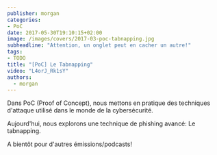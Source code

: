 ```yaml
---
publisher: morgan
categories:
- PoC
date: 2017-05-30T19:10:15+02:00
image: /images/covers/2017-03-poc-tabnapping.jpg
subheadline: "Attention, un onglet peut en cacher un autre!"
tags:
- TODO
title: "[PoC] Le Tabnapping"
video: "L4orJ_Rk1sY"
authors:
  - morgan
---
```


Dans PoC (Proof of Concept), nous mettons en pratique des techniques d'attaque utilisé dans le monde de la cybersécurité.

Aujourd'hui, nous explorons une technique de phishing avancé: Le tabnapping.


A bientôt pour d'autres émissions/podcasts!
